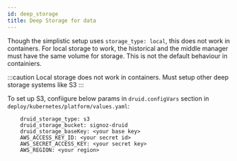 ```yaml
---
id: deep_storage
title: Deep Storage for data
---
```



Though the simplistic setup uses `storage_type: local`, this does not work in containers.
For local storage to work, the historical and the middle manager must have the same volume for storage. This is not the default behaviour in containiers.

:::caution
Local storage does not work in containers. Must setup other deep storage systems like S3
:::


To set up S3, confiigure below params in `druid.configVars` section in `deploy/kubernetes/platform/values.yaml`:
```
    druid_storage_type: s3
    druid_storage_bucket: signoz-druid
    druid_storage_baseKey: <your base key>
    AWS_ACCESS_KEY_ID: <your secret id>
    AWS_SECRET_ACCESS_KEY: <your secret key>
    AWS_REGION: <your region>
```
